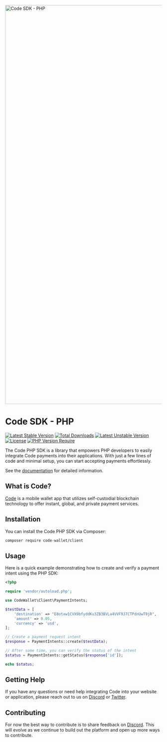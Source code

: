<img width="1280" alt="Code SDK - PHP" src="https://github.com/code-payments/code-sdk-php/assets/623790/5ad6e2f6-27cb-44b9-b9fd-97707dd5f8c8">

# Code SDK - PHP
[![Latest Stable Version](https://poser.pugx.org/code-wallet/client/v)](//packagist.org/packages/code-wallet/client)
[![Total Downloads](https://poser.pugx.org/code-wallet/client/downloads)](//packagist.org/packages/code-wallet/client)
[![Latest Unstable Version](https://poser.pugx.org/code-wallet/client/v/unstable)](//packagist.org/packages/code-wallet/client)
[![License](https://poser.pugx.org/code-wallet/client/license)](//packagist.org/packages/code-wallet/client)
[![PHP Version Require](http://poser.pugx.org/code-wallet/client/require/php)](//packagist.org/packages/code-wallet/client)

The Code PHP SDK is a library that empowers PHP developers to easily integrate Code payments into their applications. With just a few lines of code and minimal setup, you can start accepting payments effortlessly.

See the [documentation](https://code-wallet.github.io/code-sdk/docs/guide/introduction.html) for detailed information.

## What is Code?

[Code](https://getcode.com) is a mobile wallet app that utilizes self-custodial blockchain technology to offer instant, global, and private payment services.

## Installation

You can install the Code PHP SDK via Composer:

```bash
composer require code-wallet/client
```

## Usage
Here is a quick example demonstrating how to create and verify a payment intent using the PHP SDK:

```php
<?php

require 'vendor/autoload.php';

use CodeWallet\Client\PaymentIntents;

$testData = [
    'destination' => "E8otxw1CVX9bfyddKu3ZB3BVLa4VVF9J7CTPdnUwT9jR",
    'amount' => 0.05,
    'currency' => 'usd',
];

// Create a payment request intent
$response = PaymentIntents::create($testData);

// After some time, you can verify the status of the intent
$status = PaymentIntents::getStatus($response['id']);

echo $status;
```

## Getting Help

If you have any questions or need help integrating Code into your website or application, please reach out to us on [Discord](https://discord.gg/DunN9aNS) or [Twitter](https://twitter.com/getcode).

##  Contributing

For now the best way to contribute is to share feedback on [Discord](https://discord.gg/DunN9aNS). This will evolve as we continue to build out the platform and open up more ways to contribute. 
